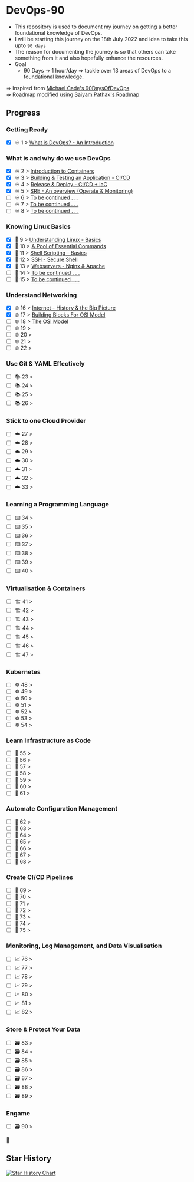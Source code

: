 # DevOps-90

- This repository is used to document my journey on getting a better foundational knowledge of DevOps. 
- I will be starting this journey on the 18th July 2022 and idea to take this upto `90 days`
- The reason for documenting the journey is so that others can take something from it and also hopefully enhance the resources. 
- Goal
    - 90 Days -> 1 hour/day => tackle over 13 areas of DevOps to a foundational knowledge. 

=> Inspired from [Michael Cade's 90DaysOfDevOps](https://github.com/MichaelCade/90DaysOfDevOps) <br>
=> Roadmap modified using [Saiyam Pathak's Roadmap](https://youtu.be/7l_n97Mt0ko)

## Progress 

### Getting Ready

- [X] ♾️ 1 > [What is DevOps? - An Introduction](https://github.com/verma-kunal/DevOps-90/blob/main/Journey/Day01.md)

### What is and why do we use DevOps

- [X] ♾️ 2 > [Introduction to Containers](https://github.com/verma-kunal/DevOps-90/blob/main/Journey/Day02.md)
- [X] ♾️ 3 > [Building & Testing an Application - CI/CD](https://github.com/verma-kunal/DevOps-90/blob/main/Journey/Day03.md)
- [X] ♾️ 4 > [Release & Deploy - CI/CD + IaC](https://github.com/verma-kunal/DevOps-90/blob/main/Journey/Day04.md)
- [X] ♾️ 5 > [SRE - An overview (Operate & Monitoring)](https://github.com/verma-kunal/DevOps-90/blob/main/Journey/Day05.md)
- [ ] ♾️ 6 > [To be continued . . .](https://github.com/verma-kunal/DevOps-90/blob/main/Journey/Day06.md)
- [ ] ♾️ 7 > [To be continued . . .](https://github.com/verma-kunal/DevOps-90/blob/main/Journey/Day07.md)
- [ ] ♾️ 8 > [To be continued . . .](https://github.com/verma-kunal/DevOps-90/blob/main/Journey/Day08.md)

### Knowing Linux Basics

- [X] 🐧 9 > [Understanding Linux - Basics](https://github.com/verma-kunal/DevOps-90/blob/main/Journey/Day09.md)
- [X] 🐧 10 > [A Pool of Essential Commands](https://github.com/verma-kunal/DevOps-90/blob/main/Journey/Day10.md)
- [X] 🐧 11 > [Shell Scripting - Basics](https://github.com/verma-kunal/DevOps-90/blob/main/Journey/Day11.md)
- [X] 🐧 12 > [SSH - Secure Shell](https://github.com/verma-kunal/DevOps-90/blob/main/Journey/Day12.md)
- [X] 🐧 13 > [Webservers - Nginx & Apache](https://github.com/verma-kunal/DevOps-90/blob/main/Journey/Day13.md)
- [ ] 🐧 14 > [To be continued . . .](https://github.com/verma-kunal/DevOps-90/blob/main/Journey/Day14.md)
- [ ] 🐧 15 > [To be continued . . .](https://github.com/verma-kunal/DevOps-90/blob/main/Journey/Day15.md)

### Understand Networking

- [X] 🌐 16 > [Internet - History & the Big Picture](https://github.com/verma-kunal/DevOps-90/blob/main/Journey/Day16.md)
- [X] 🌐 17 > [Building Blocks For OSI Model](https://github.com/verma-kunal/DevOps-90/blob/main/Journey/Day17.md)
- [ ] 🌐 18 > [The OSI Model](https://github.com/verma-kunal/DevOps-90/blob/main/Journey/Day18.md)
- [ ] 🌐 19 >
- [ ] 🌐 20 >
- [ ] 🌐 21 >
- [ ] 🌐 22 >

### Use Git & YAML Effectively

- [ ] 📚 23 > 
- [ ] 📚 24 > 
- [ ] 📚 25 > 
- [ ] 📚 26 > 
 
### Stick to one Cloud Provider

- [ ] ☁️ 27 > 
- [ ] ☁️ 28 > 
- [ ] ☁️ 29 > 
- [ ] ☁️ 30 > 
- [ ] ☁️ 31 > 
- [ ] ☁️ 32 > 
- [ ] ☁️ 33 > 

### Learning a Programming Language

- [ ] ⌨️ 34 > 
- [ ] ⌨️ 35 > 
- [ ] ⌨️ 36 > 
- [ ] ⌨️ 37 > 
- [ ] ⌨️ 38 > 
- [ ] ⌨️ 39 > 
- [ ] ⌨️ 40 > 

### Virtualisation & Containers 

- [ ] 🏗️ 41 > 
- [ ] 🏗️ 42 > 
- [ ] 🏗️ 43 > 
- [ ] 🏗️ 44 > 
- [ ] 🏗️ 45 > 
- [ ] 🏗️ 46 > 
- [ ] 🏗️ 47 > 

### Kubernetes

- [ ] ☸ 48 > 
- [ ] ☸ 49 > 
- [ ] ☸ 50 > 
- [ ] ☸ 51 > 
- [ ] ☸ 52 > 
- [ ] ☸ 53 > 
- [ ] ☸ 54 > 

### Learn Infrastructure as Code

- [ ] 🤖 55 > 
- [ ] 🤖 56 > 
- [ ] 🤖 57 > 
- [ ] 🤖 58 > 
- [ ] 🤖 59 > 
- [ ] 🤖 60 > 
- [ ] 🤖 61 > 

### Automate Configuration Management

- [ ] 📜 62 > 
- [ ] 📜 63 > 
- [ ] 📜 64 > 
- [ ] 📜 65 > 
- [ ] 📜 66 > 
- [ ] 📜 67 > 
- [ ] 📜 68 > 

### Create CI/CD Pipelines 

- [ ] 🔄 69 > 
- [ ] 🔄 70 >
- [ ] 🔄 71 > 
- [ ] 🔄 72 > 
- [ ] 🔄 73 > 
- [ ] 🔄 74 > 
- [ ] 🔄 75 > 

### Monitoring, Log Management, and Data Visualisation

- [ ] 📈 76 > 
- [ ] 📈 77 > 
- [ ] 📈 78 > 
- [ ] 📈 79 > 
- [ ] 📈 80 > 
- [ ] 📈 81 > 
- [ ] 📈 82 > 

### Store & Protect Your Data

- [ ] 🗃️ 83 > 
- [ ] 🗃️ 84 > 
- [ ] 🗃️ 85 > 
- [ ] 🗃️ 86 >
- [ ] 🗃️ 87 > 
- [ ] 🗃️ 88 > 
- [ ] 🗃️ 89 >

### Engame

- [ ] 🗃️ 90 > 

🚧

## Star History

[![Star History Chart](https://api.star-history.com/svg?repos=verma-kunal/DevOps-90&type=Timeline)](https://star-history.com/#verma-kunal/DevOps-90&Timeline)

